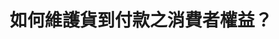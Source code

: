 ---
id: "16"
lang: zh-tw
publish: "TRUE"
selected: "FALSE"
selected_blog: "FALSE"
thumbnail: https://drive.google.com/file/d/1gJshgaR7DiO9RnZhxuKsnJC2tZ4XCnX4/view?usp=sharing
title: 如何維護貨到付款之消費者權益？
description: 「建請主管機關重視FACEBOOK(臉書)購物詐騙一案，研議如何防制與作為，望請各界連署支持」連署案
color: Blue
introduction:
  content: >
    某些於FACEBOOK上出現之一頁式購物廣告與粉絲專頁，會假冒台灣各大公司利誘購買，但消費者在收貨付款之後即使發現商品與廣告不符，卻求助無門。因宅配業者與報關行在配送單上標註不得拆封驗貨，導致消費者在還沒看到實品狀況時就得先付款，而根據宅配規章，寄件者必須清楚填寫資料才能配送，但這類購物詐騙的配送單往往只填寫了報關行名稱，消費者最後只能自行成立自救會，收集資料向報關行或消保團體申請退貨退款。

    在此次的會議中便希望能藉由各部會討論來解決這樣的困境，針對提案訴求，交通部已於會議後要求各貨運業者確實依據《汽車運輸業管理規則》第118條之規定，於貨物配送單填寫託運人公司等資料，並另與行政院消費者保護處研議建立貨到付款退款機制，或暫時保留爭議條款之緩衝機制之可行性部分，以維護消費者權益。
join:
  type: 提
  title: 建請主管機關重視FACEBOOK(臉書)購物詐騙一案，研議如何防制與作為，望請各界連署支持
  link: https://join.gov.tw/idea/detail/352b4277-dc75-498b-90ae-01e0e648aeff
  image: https://cm.pdis.tw/images/post/16/18TrzStq9STmairmq51AASHW8ZEIhbDnD.jpg
layout: post
departments:
  - 財政部
  - 經濟部
  - 交通部
  - 公平會
embed:
  mind_map:
    links:
      - https://miro.com/app/live-embed/o9J_k0INj2U=/?moveToViewport=35,-2025,4931,2321
  ministry_slide:
    links:
      - https://issuu.com/pdis.tw/docs/2017-08-25______________________.pp
      - https://issuu.com/pdis.tw/docs/2017-08-25________________.pptx_7bb488221bd7c7
      - https://issuu.com/pdis.tw/docs/2017-08-25________________.pptx
      - https://issuu.com/pdis.tw/docs/2017-08-25________________.pptx_9ae47e2a35004a
  transcript:
    links:
      - https://sayit.pdis.nat.gov.tw/2017-08-25-%E9%96%8B%E6%94%BE%E6%94%BF%E5%BA%9C%E8%81%AF%E7%B5%A1%E4%BA%BA%E7%AC%AC%E5%8D%81%E5%85%AD%E6%AC%A1%E5%8D%94%E4%BD%9C%E6%9C%83%E8%AD%B0
---